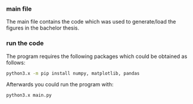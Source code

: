 ### main file
The main file contains the code which was used to generate/load the figures in the bachelor thesis.

### run the code 
The program requires the following packages which could be obtained as follows:

```bash
python3.x -m pip install numpy, matplotlib, pandas
```

Afterwards you could run the program with:

```bash
python3.x main.py
```

